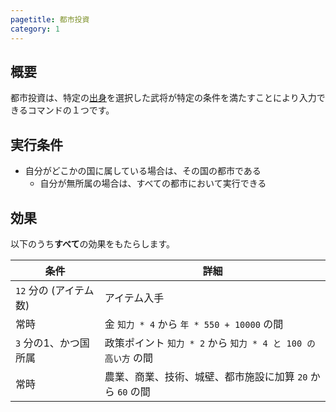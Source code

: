 ```yaml
---
pagetitle: 都市投資
category: 1
---
```


## 概要

都市投資は、特定の[出身](bas-from.html)を選択した武将が特定の条件を満たすことにより入力できるコマンドの１つです。

## 実行条件

* 自分がどこかの国に属している場合は、その国の都市である
  * 自分が無所属の場合は、すべての都市において実行できる

## 効果

以下のうち**すべて**の効果をもたらします。

| 条件 | 詳細 |
| -- | -- |
| `12` 分の (アイテム数) | アイテム入手 |
| 常時 | 金 `知力 * 4` から `年 * 550 + 10000` の間 |
| `3` 分の1、かつ国所属 | 政策ポイント `知力 * 2` から `知力 * 4 と 100 の高い方` の間 |
| 常時 | 農業、商業、技術、城壁、都市施設に加算 `20` から `60` の間 |

